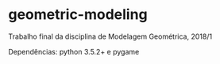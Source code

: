 # geometric-modeling
Trabalho final da disciplina de Modelagem Geométrica, 2018/1

Dependências: python 3.5.2+ e pygame
